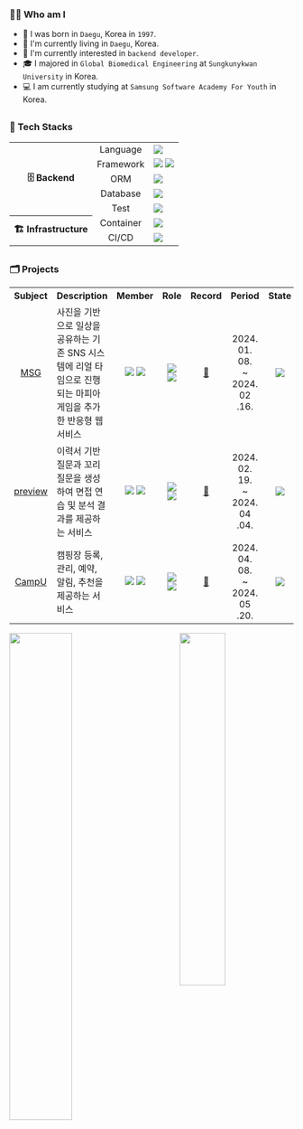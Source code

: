 <h3>🙋‍♂️ Who am I</h3>

<div>

- 🐣 I was born in `Daegu`, Korea in `1997`.
- 💒 I'm currently living in `Daegu`, Korea.
- 🎯 I'm currently interested in `backend developer`.
- 🎓 I majored in `Global Biomedical Engineering` at `Sungkunykwan University` in Korea.
- 💻 I am currently studying at `Samsung Software Academy For Youth` in Korea.

</div>

<h3 style="margin-top:30px">💪 Tech Stacks</h3>

<div>

<table>
    <tr>
        <th rowspan="5", style="text-align: center;">🗄️ Backend</th>
        <td style="text-align: center;">Language</td>
        <td>
            <img src="https://img.shields.io/badge/Java-437291?style=default&logo=openjdk&logoColor=white">
        </td>
    </tr>
	<tr>
        <td style="text-align: center;">Framework</td>
        <td>
            <img src="https://img.shields.io/badge/Spring Boot-6DB33F?style=default&logo=Spring Boot&logoColor=white"/>
            <img src="https://img.shields.io/badge/Spring Security-6DB33F?style=default&logo=Spring Security&logoColor=white"/>
        </td>
    </tr>
	<tr>
        <td style="text-align: center;">ORM</td>
        <td>
            <img src="https://img.shields.io/badge/Hibernate-59666C?style=default&logo=hibernate&logoColor=white"/>
        </td>
    </tr>
    <tr>
        <td style="text-align: center;">Database</td>
        <td>
            <img src="https://img.shields.io/badge/MariaDB-4479A1?style=default&logo=MariaDb&logoColor=white"/>
        </td>
    </tr>
	<tr>
        <td style="text-align: center;">Test</td>
        <td>
            <img src="https://img.shields.io/badge/JUnit5-25A162?style=default&logo=JUnit5&logoColor=white"/>
        </td>
    </tr>
    <tr>
        <th rowspan="2", style="text-align: center;">🏗️ Infrastructure</th>
        <td style="text-align: center;">Container</td>
        <td>
            <img src="https://img.shields.io/badge/Docker-2496ED?style=default&logo=docker&logoColor=white"/>
        </td>
    </tr>
	<tr>
        <td style="text-align: center;">CI/CD</td>
        <td>
            <img src="https://img.shields.io/badge/Jenkins-D24939?style=default&logo=jenkins&logoColor=white">
        </td>
    </tr>
</table>

</div>

<h3 style="margin-top:30px">🗂️ Projects</h3>

<table>
    <tr>
        <th style="text-align: center" width="10%">Subject</th>
        <th style="text-align: center" width="34%">Description</th>
        <th style="text-align: center" width="12%">Member</th>
        <th style="text-align: center" width="14%">Role</th>
        <th style="text-align: center" width="5%">Record</th>
        <th style="text-align: center" width="13%">Period</th>
        <th style="text-align: center" width="12%">State</th>
    </tr>
    <tr>
        <td style="text-align: center;"><a href="https://github.com/d109-msg">MSG</a></td>
        <td>사진을 기반으로 일상을 공유하는 기존 SNS 시스템에 리얼 타임으로 진행되는 마피아 게임을 추가한 반응형 웹 서비스</td>
        <td style="text-align: center;">
            <img src="https://img.shields.io/badge/2-Frontend-31A8FF?style=default"/>
            <img src="https://img.shields.io/badge/4-Backend-83B81A?style=default"/><br>
        </td>
        <td style="text-align: center;">
            <img src="https://img.shields.io/badge/Backend-83B81A?style=default"/>
            <img src="https://img.shields.io/badge/Infrastructure-FF9A00?style=default"/><br>
        </td>
        <td style="text-align: center;"><a href="https://ubermensch100326.tistory.com/241">📃</a></td>
        <td style="text-align: center;">2024. 01. 08.<br>~<br>2024. 02 .16.</td>
        <td style="text-align: center;"><img src="https://img.shields.io/badge/Completed-009900?style=default"/></td>
    </tr>
    <tr>
        <td style="text-align: center;"><a href="https://github.com/d102-preview">preview</a></td>
        <td>이력서 기반 질문과 꼬리질문을 생성하여 면접 연습 및 분석 결과를 제공하는 서비스</td>
        <td style="text-align: center;">
            <img src="https://img.shields.io/badge/3-Frontend-31A8FF?style=default"/>
            <img src="https://img.shields.io/badge/3-Backend-83B81A?style=default"/><br>
        </td>
        <td style="text-align: center;">
            <img src="https://img.shields.io/badge/Backend-83B81A?style=default"/>
            <img src="https://img.shields.io/badge/Infrastructure-FF9A00?style=default"/><br>
        </td>
        <td style="text-align: center;"><a href="https://ubermensch100326.tistory.com/243">📃</a></td>
        <td style="text-align: center;">2024. 02. 19.<br>~<br>2024. 04 .04.</td>
        <td style="text-align: center;"><img src="https://img.shields.io/badge/Completed-009900?style=default"/></td>
    </tr>
    <tr>
        <td style="text-align: center;"><a href="https://github.com/d106-campu">CampU</a></td>
        <td>캠핑장 등록, 관리, 예약, 알림, 추천을 제공하는 서비스</td>
        <td style="text-align: center;">
            <img src="https://img.shields.io/badge/3-Frontend-31A8FF?style=default"/>
            <img src="https://img.shields.io/badge/3-Backend-83B81A?style=default"/><br>
        </td>
        <td style="text-align: center;">
            <img src="https://img.shields.io/badge/Backend-83B81A?style=default"/>
            <img src="https://img.shields.io/badge/Infrastructure-FF9A00?style=default"/><br>
        </td>
        <td style="text-align: center;"><a href="https://ubermensch100326.tistory.com/244">📃</a></td>
        <td style="text-align: center;">2024. 04. 08.<br>~<br>2024. 05 .20.</td>
        <td style="text-align: center;"><img src="https://img.shields.io/badge/In Progress-FF0000?style=default"/></td>
    </tr>
</table>

<div>
    <img align="left" width="47%" src="https://github-readme-stats.vercel.app/api?username=ubermensch100326&show_icons=true&theme=default"> 
    <a href="https://solved.ac/profile/ubermensch100326">
	  <img align="right" width="40%" src="http://mazassumnida.wtf/api/v2/generate_badge?boj=ubermensch100326">
    </a>
</div>

